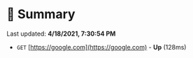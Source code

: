 # 📖 Summary
Last updated: **4/18/2021, 7:30:54 PM**

- `GET` [https://google.com](https://google.com) - **Up** (128ms)
